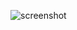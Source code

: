![screenshot](https://user-images.githubusercontent.com/22800416/69486487-f0ec0080-0e5c-11ea-9a6f-07f6073bd01d.png)
